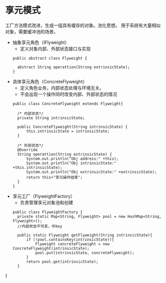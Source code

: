 # 享元模式
工厂方法模式改进，生成一组具有缓存的对象。池化思想。
用于系统有大量相似对象，需要缓冲池的场景。
* 抽象享元角色（IFlyweight）
  * 定义对象内部、外部状态接口与实现
  ~~~
  public abstract class Flyweight {

    abstract String operattion(String extrinsicState);
  }
  ~~~
* 具体享元角色（ConcreteFlyweight）
  * 定义角色业务，内部状态处理与环境无关。
  * 不会出现一个操作同时改变内部、外部状态的情况
  ~~~
  public class ConcreteFlyweight extends Flyweight{

    /* 内部状态*/
    private String intrinsicState;

    public ConcreteFlyweight(String intrinsicState) {
        this.intrinsicState = intrinsicState;
    }

    /* 外部状态*/
    @Override
    String operattion(String extrinsicState) {
        System.out.println("Obj address:" +this);
        System.out.println("Obj intrinsicState:" +this.intrinsicState);
        System.out.println("Obj extrinsicState:" +extrinsicState);
        return this+"享元操作结束";
    }
  }
  ~~~
* 享元工厂（FlyweightFactory）
  * 负责管理享元对象池和创建
  ~~~
  public class FlyweightFactory {
    private static Map<String, Flyweight> pool = new HashMap<String, Flyweight>();
    //内部状态不可变，作key

    public static Flyweight getFlyweight(String intrinsicState){
        if (!pool.containsKey(intrinsicState)){
            Flyweight concreteFlyweight = new ConcreteFlyweight(intrinsicState);
            pool.put(intrinsicState, concreteFlyweight);
        }
        return pool.get(intrinsicState);
    }
}
  ~~~